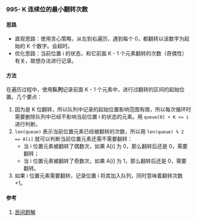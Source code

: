 ### 995- K 连续位的最小翻转次数

#### 思路

- 直观思路：使用贪心策略，从左到右遍历，遇到每个 0，都翻转以该数字为起始的 K 个数字。会超时。
- 优化思路：当前位置 i 的状态，和它前面 K - 1 个元素翻转的次数（奇偶性）有关，故想办法进行记录。

#### 方法

在遍历过程中，使用**队列**记录前面 K - 1 个元素中，进行过翻转的区间的起始位置。几个要点：

1. 因为是 K 位翻转，所以队列中记录的起始位置影响范围有限，所以每次循环时需要删除队列中已经不影响当前位置 i 的状态的元素。用 `queue[0] + K <= i` 进行判断。
2. `len(queue)` 表示当前位置元素已经被翻转的次数，所以用 `len(queue) % 2 == A[i]` 就可以判断当前位置元素还需不需要翻转：
   - 当 i 位置元素被翻转了偶数次，如果 A[i] 为 0，那么翻转后还是 0，需要翻转；
   - 当 i 位置元素被翻转了奇数次，如果 A[i] 为 1，那么翻转后还是 0，需要翻转。
3. 如果 i 位置元素需要翻转，记录位置 i 将其加入队列，同时意味着翻转次数 +1。

#### 参考

1. [民间题解](https://leetcode-cn.com/problems/minimum-number-of-k-consecutive-bit-flips/solution/hua-dong-chuang-kou-shi-ben-ti-zui-rong-z403l/)


